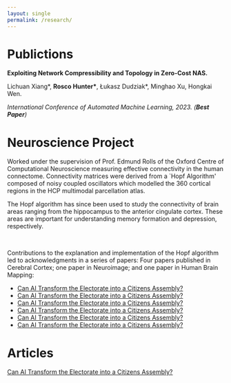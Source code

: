 ```yaml
---
layout: single
permalink: /research/
---
```

<h1>Publictions</h1>
<p style="font-size: 14px;"><b>Exploiting Network Compressibility and Topology in Zero-Cost NAS.</b></p>
<em></em><p style="font-size: 14px;">Lichuan Xiang*, <b>Rosco Hunter*</b>, Łukasz Dudziak*, Minghao Xu, Hongkai Wen.</p></em>
<em><p style="font-size: 14px;">International Conference of Automated Machine Learning, 2023. (<b>Best Paper</b>)</p> </em>

<h1>Neuroscience Project</h1>
<p style="font-size: 14px;">Worked under the supervision of Prof. Edmund Rolls of the Oxford Centre of Computational Neuroscience measuring effective connectivity in the human connectome. Connectivity matrices were derived from a `Hopf Algorithm' composed of noisy coupled oscillators which modelled the 360 cortical regions in the HCP multimodal parcellation atlas.</p>
<p style="font-size: 14px;">The Hopf algorithm has since been used to study the connectivity of brain areas ranging from the hippocampus to the anterior cingulate cortex. These areas are important for understanding memory formation and depression, respectively.</p>
<br>
<p style="font-size: 14px;">Contributions to the explanation and implementation of the Hopf algorithm led to acknowledgments in a series of papers: Four papers published in Cerebral Cortex; one paper in Neuroimage; and one paper in Human Brain Mapping:</p>

<p style="font-size: 14px;">
<ul>
  <li><a href="https://medium.com/@rosco.hunter/can-ai-transform-the-electorate-into-a-citizens-assembly-ea4950980726">Can AI Transform the Electorate into a Citizens Assembly?</a></li>
  <li><a href="https://medium.com/@rosco.hunter/can-ai-transform-the-electorate-into-a-citizens-assembly-ea4950980726">Can AI Transform the Electorate into a Citizens Assembly?</a></li>
  <li><a href="https://medium.com/@rosco.hunter/can-ai-transform-the-electorate-into-a-citizens-assembly-ea4950980726">Can AI Transform the Electorate into a Citizens Assembly?</a></li>
  <li><a href="https://medium.com/@rosco.hunter/can-ai-transform-the-electorate-into-a-citizens-assembly-ea4950980726">Can AI Transform the Electorate into a Citizens Assembly?</a></li>
  <li><a href="https://medium.com/@rosco.hunter/can-ai-transform-the-electorate-into-a-citizens-assembly-ea4950980726">Can AI Transform the Electorate into a Citizens Assembly?</a></li>
  <li><a href="https://medium.com/@rosco.hunter/can-ai-transform-the-electorate-into-a-citizens-assembly-ea4950980726">Can AI Transform the Electorate into a Citizens Assembly?</a></li>
</ul>
</p>

<h1>Articles</h1>
<p style="font-size: 14px;">
<a href="https://medium.com/@rosco.hunter/can-ai-transform-the-electorate-into-a-citizens-assembly-ea4950980726">Can AI Transform the Electorate into a Citizens Assembly?</a></p>

